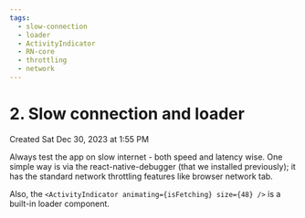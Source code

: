 ```yaml
---
tags:
  - slow-connection
  - loader
  - ActivityIndicator
  - RN-core
  - throttling
  - network
---
```

# 2. Slow connection and loader
Created Sat Dec 30, 2023 at 1:55 PM

Always test the app on slow internet - both speed and latency wise. One simple way is via the react-native-debugger (that we installed previously); it has the standard network throttling features like browser network tab.

Also, the `<ActivityIndicator animating={isFetching} size={48} />` is a built-in loader component.
